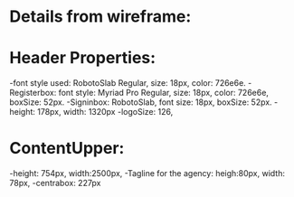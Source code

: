 # Details from wireframe:
# Header Properties:
  -font style used: RobotoSlab Regular, size: 18px,  color: 726e6e.
  -Registerbox: font style: Myriad Pro Regular, size: 18px, color: 726e6e, boxSize: 52px.
  -Signinbox: RobotoSlab, font size: 18px, boxSize: 52px.
  -height: 178px, width: 1320px
  -logoSize: 126,

  # ContentUpper:
  -height: 754px, width:2500px,
  -Tagline for the agency: heigh:80px, width:  78px,
  -centrabox: 227px
